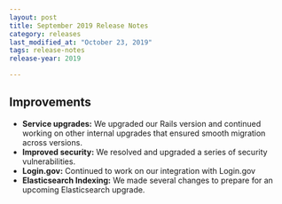 ```yaml
---
layout: post
title: September 2019 Release Notes
category: releases
last_modified_at: "October 23, 2019"
tags: release-notes
release-year: 2019

---
```


## Improvements

* **Service upgrades:** We upgraded our Rails version and continued working on other internal upgrades that ensured smooth migration across versions.
* **Improved security:** We resolved and upgraded a series of security vulnerabilities.
* **Login.gov:** Continued to work on our integration with Login.gov
* **Elasticsearch Indexing:** We made several changes to prepare for an upcoming Elasticsearch upgrade.
